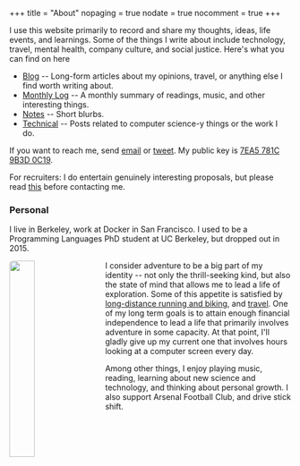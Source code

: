 +++
title = "About"
nopaging = true
nodate = true
nocomment = true
+++

I use this website primarily to record and share my thoughts, ideas, life events, and learnings. Some of the things I write about include technology, travel, mental health, company culture, and social justice. Here's what you can find on here

- [Blog](/blog) -- Long-form articles about my opinions, travel, or anything else I find worth writing about.
- [Monthly Log](/monthly-log) -- A monthly summary of readings, music, and other interesting things.
- [Notes](/notes) -- Short blurbs.
- [Technical](/technical) -- Posts related to computer science-y things or the work I do.

If you want to reach me, send <a title="Email" href="mailto:nishanttotla@gmail.com">email<i class="icon-gmail"></i></a> or <a title="Twitter" href="http://twitter.com/home?status=@nishanttotla">tweet<i class="icon-twitter"></i></a>. My public key is [7EA5 781C 9B3D 0C19](https://keybase.io/nishanttotla).

For recruiters: I do entertain genuinely interesting proposals, but please read [this](/recruiting) before contacting me.

### Personal

I live in Berkeley, work at Docker in San Francisco. I used to be a Programming Languages PhD student at UC Berkeley, but dropped out in 2015.

<img data-action="zoom" src="/images/cinderella_half.jpg" style="width:30%; float: left; margin-right: 20px; margin-bottom: 15px; border-radius: 6px;"></img>

I consider adventure to be a big part of my identity -- not only the thrill-seeking kind, but also the state of mind that allows me to lead a life of exploration. Some of this appetite is satisfied by [long-distance running and biking](https://www.strava.com/athletes/2749248), and [travel](/places). One of my long term goals is to attain enough financial independence to lead a life that primarily involves adventure in some capacity. At that point, I'll gladly give up my current one that involves hours looking at a computer screen every day.

Among other things, I enjoy playing music, reading, learning about new science and technology, and thinking about personal growth. I also support Arsenal Football Club, and drive stick shift.
